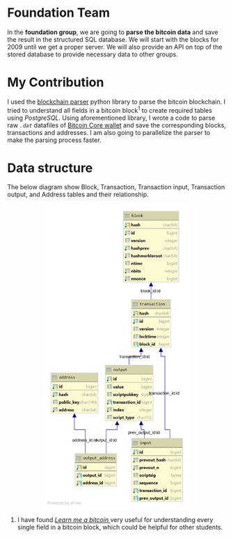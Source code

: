 

# Foundation Team

In the **foundation group**, we are going to **parse the bitcoin data** and save the result in the structured SQL database. 
We will start with the blocks for 2009 until we get a proper server. We will also provide an API on top of the stored database to provide necessary data to other groups.

# My Contribution

I used the [blockchain parser](https://libraries.io/pypi/blockchain-parser) python library to parse the bitcoin blockchain. 
I tried to understand all fields in a bitcoin block<sup>1</sup> to create required tables using *PostgreSQL*.
Using aforementioned library, I wrote a code to parse raw *`.dat`* datafiles of [Bitcoin Core wallet](https://bitcoin.org/en/wallets/desktop/windows/bitcoincore/?platform=windows&step=5) and save the corresponding 
blocks, transactions and addresses. I am also going to parallelize the parser to make the parsing process faster.
# Data structure 
The below diagram show Block, Transaction, Transaction input, Transaction output, and Address tables and their relationship.
  <p align="center">
  <img src="/images/ERM.png" alt="ERM Diagram" height="700"/>
  </p>



1) I have found *[Learn me a bitcoin ](https://learnmeabitcoin.com/guide/)*
very useful for understanding every single field in a bitcoin block, which could be helpful for other students.
